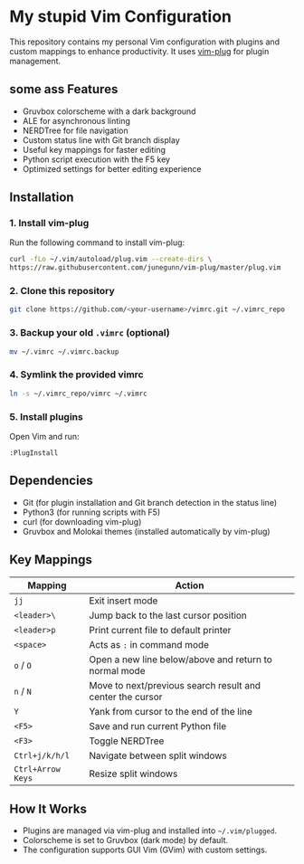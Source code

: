 # My stupid Vim Configuration

This repository contains my personal Vim configuration with plugins and custom mappings to enhance productivity. It uses [vim-plug](https://github.com/junegunn/vim-plug) for plugin management.

## some ass Features
- Gruvbox colorscheme with a dark background
- ALE for asynchronous linting
- NERDTree for file navigation
- Custom status line with Git branch display
- Useful key mappings for faster editing
- Python script execution with the F5 key
- Optimized settings for better editing experience

## Installation

### 1. Install vim-plug
Run the following command to install vim-plug:
```bash
curl -fLo ~/.vim/autoload/plug.vim --create-dirs \
https://raw.githubusercontent.com/junegunn/vim-plug/master/plug.vim
````

### 2. Clone this repository

```bash
git clone https://github.com/<your-username>/vimrc.git ~/.vimrc_repo
```

### 3. Backup your old `.vimrc` (optional)

```bash
mv ~/.vimrc ~/.vimrc.backup
```

### 4. Symlink the provided vimrc

```bash
ln -s ~/.vimrc_repo/vimrc ~/.vimrc
```

### 5. Install plugins

Open Vim and run:

```vim
:PlugInstall
```

## Dependencies

* Git (for plugin installation and Git branch detection in the status line)
* Python3 (for running scripts with F5)
* curl (for downloading vim-plug)
* Gruvbox and Molokai themes (installed automatically by vim-plug)

## Key Mappings

| Mapping           | Action                                                    |
| ----------------- | --------------------------------------------------------- |
| `jj`              | Exit insert mode                                          |
| `<leader>\`       | Jump back to the last cursor position                     |
| `<leader>p`       | Print current file to default printer                     |
| `<space>`         | Acts as `:` in command mode                               |
| `o` / `O`         | Open a new line below/above and return to normal mode     |
| `n` / `N`         | Move to next/previous search result and center the cursor |
| `Y`               | Yank from cursor to the end of the line                   |
| `<F5>`            | Save and run current Python file                          |
| `<F3>`            | Toggle NERDTree                                           |
| `Ctrl+j/k/h/l`    | Navigate between split windows                            |
| `Ctrl+Arrow Keys` | Resize split windows                                      |


## How It Works

* Plugins are managed via vim-plug and installed into `~/.vim/plugged`.
* Colorscheme is set to Gruvbox (dark mode) by default.
* The configuration supports GUI Vim (GVim) with custom settings.
